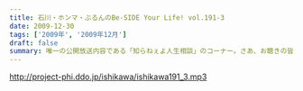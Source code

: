 ```yaml
---
title: 石川・ホンマ・ぶるんのBe-SIDE Your Life! vol.191-3
date: 2009-12-30
tags: ['2009年', '2009年12月']
draft: false
summary: 唯一の公開放送内容である「知らねぇよ人生相談」のコーナー。さあ、お聴きの皆さんも一緒になって笑ってほしい。感動の東西横綱土俵入りシーンも！！！NAMAE
---
```


http://project-phi.ddo.jp/ishikawa/ishikawa191_3.mp3
